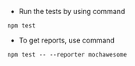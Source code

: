 - Run the tests by using command 

```npm test```

- To get reports, use command

```npm test -- --reporter mochawesome```
